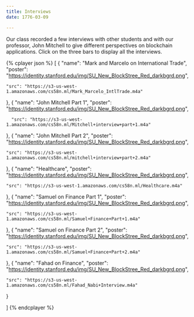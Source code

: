 ```yaml
---
title: Interviews
date: 1776-03-09

---
```


Our class recorded a few interviews with other students and with our professor, John Mitchell to give different perspectives on blockchain applications. Click on the three bars to display all the interviews.
<!-- more --> 

{% cplayer json %}
    [
  {
    "name": "Mark and Marcelo on International Trade",
    "poster": "https://identity.stanford.edu/img/SU_New_BlockStree_Red_darkbgrd.png",

    "src": "https://s3-us-west-1.amazonaws.com/cs58n.ml/Mark_Marcelo_IntlTrade.m4a"
  },
   {
      "name": "John Mitchell Part 1",
          "poster": "https://identity.stanford.edu/img/SU_New_BlockStree_Red_darkbgrd.png",

      "src": "https://s3-us-west-1.amazonaws.com/cs58n.ml/Mitchell+interview+part+1.m4a"
  },
    {
    "name": "John Mitchell Part 2",
        "poster": "https://identity.stanford.edu/img/SU_New_BlockStree_Red_darkbgrd.png",

    "src": "https://s3-us-west-1.amazonaws.com/cs58n.ml/mitchell+interview+part+2.m4a"
  },  {
    "name": "Healthcare",
        "poster": "https://identity.stanford.edu/img/SU_New_BlockStree_Red_darkbgrd.png",

    "src": "https://s3-us-west-1.amazonaws.com/cs58n.ml/Healthcare.m4a"
  },  {
    "name": "Samuel on Finance Part 1",
        "poster": "https://identity.stanford.edu/img/SU_New_BlockStree_Red_darkbgrd.png",

    "src": "https://s3-us-west-1.amazonaws.com/cs58n.ml/Samuel+Finance+Part+1.m4a"
  },  {
    "name": "Samuel on Finance Part 2",
        "poster": "https://identity.stanford.edu/img/SU_New_BlockStree_Red_darkbgrd.png",

    "src": "https://s3-us-west-1.amazonaws.com/cs58n.ml/Samuel+Finance+Part+2.m4a"
  },  {
    "name": "Fahad on Finance",
        "poster": "https://identity.stanford.edu/img/SU_New_BlockStree_Red_darkbgrd.png",

    "src": "https://s3-us-west-1.amazonaws.com/cs58n.ml/Fahad_Nabi+Interview.m4a"
  }

]
{% endcplayer %}

 